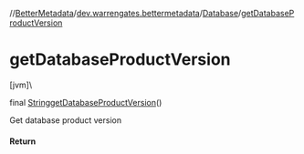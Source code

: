 //[BetterMetadata](../../../index.md)/[dev.warrengates.bettermetadata](../index.md)/[Database](index.md)/[getDatabaseProductVersion](get-database-product-version.md)

# getDatabaseProductVersion

[jvm]\

final [String](https://docs.oracle.com/javase/8/docs/api/java/lang/String.html)[getDatabaseProductVersion](get-database-product-version.md)()

Get database product version

#### Return
